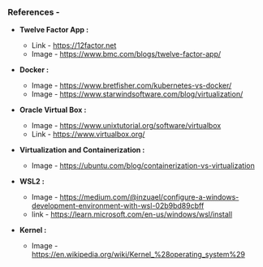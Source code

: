 ### References - 

- **Twelve Factor App :**
    - Link - https://12factor.net
    - Image - https://www.bmc.com/blogs/twelve-factor-app/
 
- **Docker :**
    - Image - https://www.bretfisher.com/kubernetes-vs-docker/
    - Image - https://www.starwindsoftware.com/blog/virtualization/
 
- **Oracle Virtual Box :**
    - Image - https://www.unixtutorial.org/software/virtualbox
    - Link - https://www.virtualbox.org/

- **Virtualization and Containerization :**
    - Image - https://ubuntu.com/blog/containerization-vs-virtualization
 
- **WSL2 :**
    - Image - https://medium.com/@inzuael/configure-a-windows-development-environment-with-wsl-02b9bd89cbff 
    - link - https://learn.microsoft.com/en-us/windows/wsl/install

- **Kernel :**
    - Image - https://en.wikipedia.org/wiki/Kernel_%28operating_system%29 
